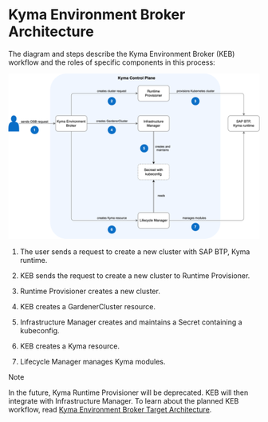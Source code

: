 # Kyma Environment Broker Architecture

The diagram and steps describe the Kyma Environment Broker (KEB) workflow and the roles of specific components in this process:

![KEB diagram](../assets/keb-arch.drawio.svg)

1. The user sends a request to create a new cluster with SAP BTP, Kyma runtime.

2. KEB sends the request to create a new cluster to Runtime Provisioner.

3. Runtime Provisioner creates a new cluster.

4. KEB creates a GardenerCluster resource.

5. Infrastructure Manager creates and maintains a Secret containing a kubeconfig.

6. KEB creates a Kyma resource.

7. Lifecycle Manager manages Kyma modules.

> [!NOTE]
> In the future, Kyma Runtime Provisioner will be deprecated.  KEB will then integrate with Infrastructure Manager. To learn about the planned KEB workflow, read [Kyma Environment Broker Target Architecture](01-20-target-architecture.md).
